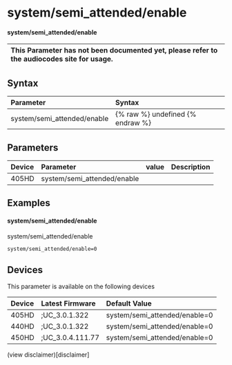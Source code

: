 ﻿---
description: system/semi_attended/enable
search:
    keywords: ['system','semi_attended','enable']
---

# system/semi_attended/enable

#### system/semi_attended/enable


| This Parameter has not been documented yet, please refer to the audiocodes site for usage.  |
| :--- |

## Syntax
| Parameter | Syntax |
| :--- | :--- |
|system/semi_attended/enable | {% raw %} undefined {% endraw %} |

## Parameters
|Device|Parameter|value|Description|
|:---|:---|:---|:---|
| 405HD | system/semi_attended/enable |  |  |

## Examples
#### system/semi_attended/enable

system/semi_attended/enable

```
system/semi_attended/enable=0
```

## Devices
This parameter is available on the following devices

| Device | Latest Firmware | Default Value |
|:---|:---|:---|
| 405HD | ;UC_3.0.1.322 | system/semi_attended/enable=0 
| 440HD | ;UC_3.0.1.322 | system/semi_attended/enable=0 
| 450HD | ;UC_3.0.4.111.77 | system/semi_attended/enable=0 

(view disclaimer)[disclaimer]
